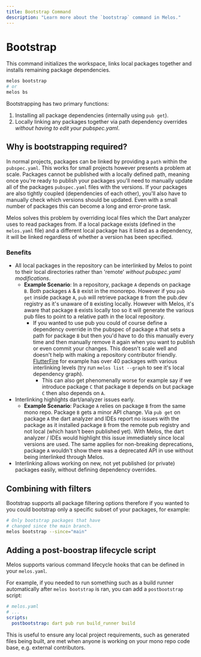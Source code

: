 ```yaml
---
title: Bootstrap Command
description: "Learn more about the `bootstrap` command in Melos."
---
```


# Bootstrap

This command initializes the workspace, links local packages together and installs remaining package dependencies.

```bash
melos bootstrap
# or
melos bs
```

Bootstrapping has two primary functions:

1. Installing all package dependencies (internally using `pub get`).
2. Locally linking any packages together via path dependency overrides _without having to edit your pubspec.yaml_.

## Why is bootstrapping required?

In normal projects, packages can be linked by providing a `path` within the `pubspec.yaml`. This works for small
projects however presents a problem at scale. Packages cannot be published with a locally defined path, meaning
once you're ready to publish your packages you'll need to manually update all of the packages `pubspec.yaml` files
with the versions. If your packages are also tightly coupled (dependencies of each other), you'll also have to manually
check which versions should be updated. Even with a small number of packages this can become a long and error-prone task.

Melos solves this problem by overriding local files which the Dart analyzer uses to read packages from. If a local package
exists (defined in the `melos.yaml` file) and a different local package has it listed as a dependency, it will be linked
regardless of whether a version has been specified.

### Benefits

- All local packages in the repository can be interlinked by Melos to point to their local directories rather than 'remote' _without pubspec.yaml modifications_.
  - **Example Scenario**: In a repository, package `A` depends on package `B`. Both packages `A` & `B` exist in the monorepo. However if you `pub get` inside package `A`, `pub` will retrieve package `B` from the pub.dev registry as it's unaware of `B` existing locally. However with Melos, it's aware that package `B` exists locally too so it will generate the various pub files to point to a relative path in the local repository.
    - If you wanted to use pub you could of course define a dependency override in the pubspec of package `A` that sets a path for package `B` but then you'd have to do this manually every time and then manually remove it again when you want to publish or even commit your changes. This doesn't scale well and doesn't help with making a repository contributor friendly. [FlutterFire](https://github.com/FirebaseExtended/flutterfire) for example has over 40 packages with various interlinking levels (try run `melos list --graph` to see it's local dependency graph).
      - This can also get phenomenally worse for example say if we introduce package `C` that package `B` depends on but package `C` then also depends on `A`.
- Interlinking highlights dart/analyzer issues early.
  - **Example Scenario**: Package `A` relies on package `B` from the same mono repo. Package `B` gets a minor API change. Via `pub get` on package `A` the dart analyzer and IDEs report no issues with the package as it installed package `B` from the remote pub registry and not local (which hasn't been published yet). With Melos, the dart analyzer / IDEs would highlight this issue immediately since local versions are used. The same applies for non-breaking deprecations, package `A` wouldn't show there was a deprecated API in use without being interlinked through Melos.
- Interlinking allows working on new, not yet published (or private) packages easily, without defining dependency overrides.

## Combining with filters

Bootstrap supports all package filtering options therefore if you wanted to you could bootstrap only a specific subset of your packages, for example:

```bash
# Only bootstrap packages that have
# changed since the main branch.
melos bootstrap --since="main"
```

## Adding a post-boostrap lifecycle script

Melos supports various command lifecycle hooks that can be defined in your `melos.yaml`.

For example, if you needed to run something such as a build runner automatically after `melos bootstrap` is ran, you can add a
`postbootstrap` script:

```yaml
# melos.yaml
# ...
scripts:
  postbootstrap: dart pub run build_runner build
```

This is useful to ensure any local project requirements, such as generated files being built, are met when anyone is working on
your mono repo code base, e.g. external contributors.
